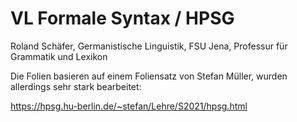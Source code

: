 # VL Formale Syntax / HPSG

Roland Schäfer, Germanistische Linguistik, FSU Jena, Professur für Grammatik und Lexikon

Die Folien basieren auf einem Foliensatz von Stefan Müller,
wurden allerdings sehr stark bearbeitet:

https://hpsg.hu-berlin.de/~stefan/Lehre/S2021/hpsg.html
